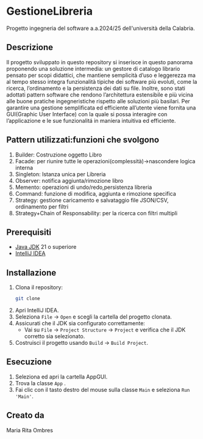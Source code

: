# GestioneLibreria
Progetto  ingegneria del software a.a.2024/25 dell'università della Calabria.

## Descrizione
Il progetto sviluppato in questo repository si inserisce in questo panorama
proponendo una soluzione intermedia: un gestore di catalogo librario pensato
per scopi didattici, che mantiene semplicità d’uso e leggerezza ma al tempo
stesso integra funzionalità tipiche dei software più evoluti, come la ricerca,
l’ordinamento e la persistenza dei dati su file. Inoltre, sono stati adottati pattern
software che rendono l’architettura estensibile e più vicina alle buone pratiche
ingegneristiche rispetto alle soluzioni più basilari.
Per garantire una gestione semplificata ed efficiente all’utente viene fornita una
GUI(Graphic User Interface) con la quale si possa interagire con l’applicazione e
le sue funzionalitá in maniera intuitiva ed efficiente.

## Pattern utilizzati:funzioni che svolgono
1. Builder: Costruzione oggetto Libro
2. Facade: per riunire tutte le operazioni(complessità)→nascondere logica interna
3. Singleton: Istanza unica per Libreria
4. Observer: notifica aggiunta/rimozione libro
5. Memento: operazioni di undo/redo,persistenza libreria
6. Command: funzione di modifica, aggiunta e rimozione specifica
7. Strategy: gestione caricamento e salvataggio file JSON/CSV, ordinamento per filtri
8. Strategy+Chain of Responsability: per la ricerca con filtri multipli


## Prerequisiti

- [Java JDK](https://www.oracle.com/java/technologies/javase/jdk21-archive-downloads.html) 21 o superiore
- [IntelliJ IDEA](https://www.jetbrains.com/idea/download/)

## Installazione

1. Clona il repository:
    ```bash
    git clone 
    ```
2. Apri IntelliJ IDEA.
3. Seleziona `File` -> `Open` e scegli la cartella del progetto clonata.
4. Assicurati che il JDK sia configurato correttamente:
    - Vai su `File` -> `Project Structure` -> `Project` e verifica che il JDK corretto sia selezionato.
5. Costruisci il progetto usando `Build` -> `Build Project`.

## Esecuzione

1. Seleziona ed apri la cartella AppGUI.
2. Trova la classe `App` .
3. Fai clic con il tasto destro del mouse sulla classe `Main` e seleziona `Run 'Main'`.


## Creato da 
Maria Rita Ombres
   
